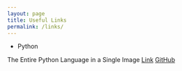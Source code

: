 ```yaml
---
layout: page
title: Useful Links
permalink: /links/
---
```


- Python

The Entire Python Language in a Single Image 
<a href="https://fossbytes.com/learn-it-faster-the-entire-python-language-in-a-single-image/amp/?__twitter_impression=true" target="_blank">Link</a>
<a href="https://github.com/coodict/python3-in-one-pic" target="_blank">GitHub</a>
